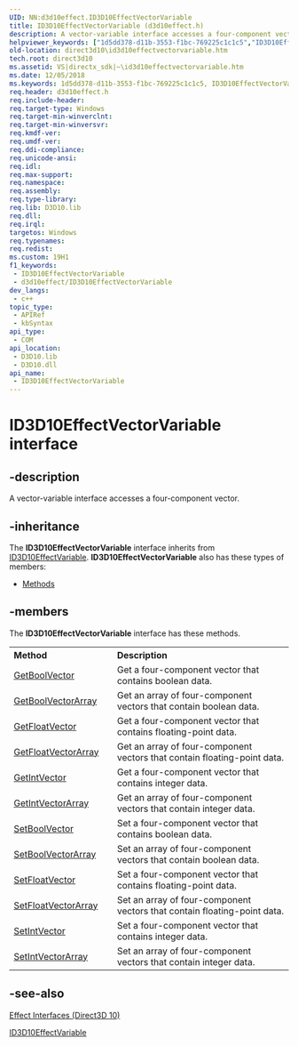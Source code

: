 ```yaml
---
UID: NN:d3d10effect.ID3D10EffectVectorVariable
title: ID3D10EffectVectorVariable (d3d10effect.h)
description: A vector-variable interface accesses a four-component vector.
helpviewer_keywords: ["1d5dd378-d11b-3553-f1bc-769225c1c1c5","ID3D10EffectVectorVariable","ID3D10EffectVectorVariable interface [Direct3D 10]","ID3D10EffectVectorVariable interface [Direct3D 10]","described","d3d10effect/ID3D10EffectVectorVariable","direct3d10.id3d10effectvectorvariable"]
old-location: direct3d10\id3d10effectvectorvariable.htm
tech.root: direct3d10
ms.assetid: VS|directx_sdk|~\id3d10effectvectorvariable.htm
ms.date: 12/05/2018
ms.keywords: 1d5dd378-d11b-3553-f1bc-769225c1c1c5, ID3D10EffectVectorVariable, ID3D10EffectVectorVariable interface [Direct3D 10], ID3D10EffectVectorVariable interface [Direct3D 10],described, d3d10effect/ID3D10EffectVectorVariable, direct3d10.id3d10effectvectorvariable
req.header: d3d10effect.h
req.include-header: 
req.target-type: Windows
req.target-min-winverclnt: 
req.target-min-winversvr: 
req.kmdf-ver: 
req.umdf-ver: 
req.ddi-compliance: 
req.unicode-ansi: 
req.idl: 
req.max-support: 
req.namespace: 
req.assembly: 
req.type-library: 
req.lib: D3D10.lib
req.dll: 
req.irql: 
targetos: Windows
req.typenames: 
req.redist: 
ms.custom: 19H1
f1_keywords:
 - ID3D10EffectVectorVariable
 - d3d10effect/ID3D10EffectVectorVariable
dev_langs:
 - c++
topic_type:
 - APIRef
 - kbSyntax
api_type:
 - COM
api_location:
 - D3D10.lib
 - D3D10.dll
api_name:
 - ID3D10EffectVectorVariable
---
```


# ID3D10EffectVectorVariable interface


## -description

A vector-variable interface accesses a four-component vector.

## -inheritance

The <b xmlns:loc="http://microsoft.com/wdcml/l10n">ID3D10EffectVectorVariable</b> interface inherits from <a href="/windows/desktop/api/d3d10effect/nn-d3d10effect-id3d10effectvariable">ID3D10EffectVariable</a>. <b>ID3D10EffectVectorVariable</b> also has these types of members:
<ul>
<li><a href="https://docs.microsoft.com/">Methods</a></li>
</ul>

## -members

The <b>ID3D10EffectVectorVariable</b> interface has these methods.
<table class="members" id="memberListMethods">
<tr>
<th align="left" width="37%">Method</th>
<th align="left" width="63%">Description</th>
</tr>
<tr data="declared;">
<td align="left" width="37%">
<a href="/windows/desktop/api/d3d10effect/nf-d3d10effect-id3d10effectvectorvariable-getboolvector">GetBoolVector</a>
</td>
<td align="left" width="63%">
Get a four-component vector that contains boolean data.

</td>
</tr>
<tr data="declared;">
<td align="left" width="37%">
<a href="/windows/desktop/api/d3d10effect/nf-d3d10effect-id3d10effectvectorvariable-getboolvectorarray">GetBoolVectorArray</a>
</td>
<td align="left" width="63%">
Get an array of four-component vectors that contain boolean data.

</td>
</tr>
<tr data="declared;">
<td align="left" width="37%">
<a href="/windows/desktop/api/d3d10effect/nf-d3d10effect-id3d10effectvectorvariable-getfloatvector">GetFloatVector</a>
</td>
<td align="left" width="63%">
Get a four-component vector that contains floating-point data.

</td>
</tr>
<tr data="declared;">
<td align="left" width="37%">
<a href="/windows/desktop/api/d3d10effect/nf-d3d10effect-id3d10effectvectorvariable-getfloatvectorarray">GetFloatVectorArray</a>
</td>
<td align="left" width="63%">
Get an array of four-component vectors that contain floating-point data.

</td>
</tr>
<tr data="declared;">
<td align="left" width="37%">
<a href="/windows/desktop/api/d3d10effect/nf-d3d10effect-id3d10effectvectorvariable-getintvector">GetIntVector</a>
</td>
<td align="left" width="63%">
Get a four-component vector that contains integer data.

</td>
</tr>
<tr data="declared;">
<td align="left" width="37%">
<a href="/windows/desktop/api/d3d10effect/nf-d3d10effect-id3d10effectvectorvariable-getintvectorarray">GetIntVectorArray</a>
</td>
<td align="left" width="63%">
Get an array of four-component vectors that contain integer data.

</td>
</tr>
<tr data="declared;">
<td align="left" width="37%">
<a href="/windows/desktop/api/d3d10effect/nf-d3d10effect-id3d10effectvectorvariable-setboolvector">SetBoolVector</a>
</td>
<td align="left" width="63%">
Set a four-component vector that contains boolean data.

</td>
</tr>
<tr data="declared;">
<td align="left" width="37%">
<a href="/windows/desktop/api/d3d10effect/nf-d3d10effect-id3d10effectvectorvariable-setboolvectorarray">SetBoolVectorArray</a>
</td>
<td align="left" width="63%">
Set an array of four-component vectors that contain boolean data.

</td>
</tr>
<tr data="declared;">
<td align="left" width="37%">
<a href="/windows/desktop/api/d3d10effect/nf-d3d10effect-id3d10effectvectorvariable-setfloatvector">SetFloatVector</a>
</td>
<td align="left" width="63%">
Set a four-component vector that contains floating-point data.

</td>
</tr>
<tr data="declared;">
<td align="left" width="37%">
<a href="/windows/desktop/api/d3d10effect/nf-d3d10effect-id3d10effectvectorvariable-setfloatvectorarray">SetFloatVectorArray</a>
</td>
<td align="left" width="63%">
Set an array of four-component vectors that contain floating-point data.

</td>
</tr>
<tr data="declared;">
<td align="left" width="37%">
<a href="/windows/desktop/api/d3d10effect/nf-d3d10effect-id3d10effectvectorvariable-setintvector">SetIntVector</a>
</td>
<td align="left" width="63%">
Set a four-component vector that contains integer data.

</td>
</tr>
<tr data="declared;">
<td align="left" width="37%">
<a href="/windows/desktop/api/d3d10effect/nf-d3d10effect-id3d10effectvectorvariable-setintvectorarray">SetIntVectorArray</a>
</td>
<td align="left" width="63%">
Set an array of four-component vectors that contain integer data.

</td>
</tr>
</table>

## -see-also

<a href="/windows/desktop/direct3d10/d3d10-graphics-reference-effect-interfaces">Effect Interfaces (Direct3D 10)</a>



<a href="/windows/desktop/api/d3d10effect/nn-d3d10effect-id3d10effectvariable">ID3D10EffectVariable</a>